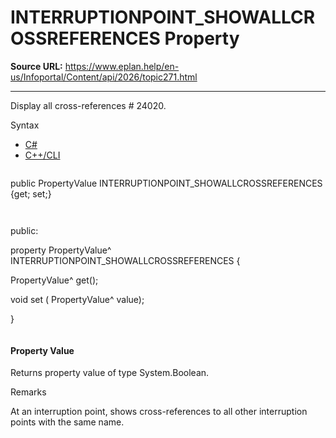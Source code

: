 # INTERRUPTIONPOINT_SHOWALLCROSSREFERENCES Property

**Source URL:** https://www.eplan.help/en-us/Infoportal/Content/api/2026/topic271.html

---

Display all cross-references # 24020.

Syntax

- [C#](#i-syntax-CS)
- [C++/CLI](#i-syntax-CPP2005)

```
```
public PropertyValue INTERRUPTIONPOINT_SHOWALLCROSSREFERENCES {get; set;}
```
```

```
```
public:

property PropertyValue^ INTERRUPTIONPOINT_SHOWALLCROSSREFERENCES {

   PropertyValue^ get();

   void set (    PropertyValue^ value);

}
```
```

#### Property Value

Returns property value of type System.Boolean.

Remarks

At an interruption point, shows cross-references to all other interruption points with the same name.
